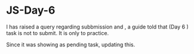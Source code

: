 # JS-Day-6

I has raised a query regarding subbmission and , a guide told that (Day 6 ) task is not to submit.
It is only to practice.


Since it was showing as pending task, updating this.
